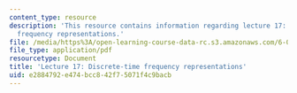 ```yaml
---
content_type: resource
description: 'This resource contains information regarding lecture 17: discrete-time
  frequency representations.'
file: /media/https%3A/open-learning-course-data-rc.s3.amazonaws.com/6-003-signals-and-systems-fall-2011/e2884792e474bcc842f75071f4c9bacb_MIT6_003F11_lec17.pdf
file_type: application/pdf
resourcetype: Document
title: 'Lecture 17: Discrete-time frequency representations'
uid: e2884792-e474-bcc8-42f7-5071f4c9bacb
---
```

